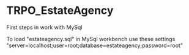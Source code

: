 # TRPO_EstateAgency
First steps in work with MySql

To load "estateagency.sql" in MySql workbench use these settings "server=localhost;user=root;database=estateagency;password=root"
